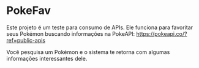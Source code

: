 # PokeFav

Este projeto é um teste para consumo de APIs. Ele funciona para favoritar seus Pokémon buscando informações na PokeAPI:
https://pokeapi.co/?ref=public-apis

Você pesquisa um Pokémon e o sistema te retorna com algumas informações interessantes dele.
